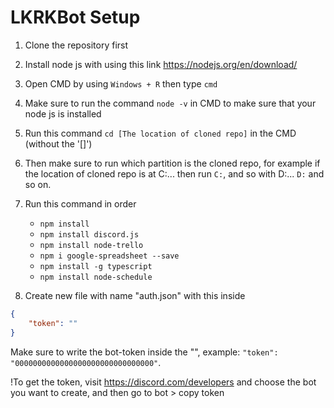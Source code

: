 # LKRKBot Setup

1. Clone the repository first

2. Install node js with using this link https://nodejs.org/en/download/

3. Open CMD by using ``Windows + R`` then type ``cmd``

4. Make sure to run the command ``node -v`` in CMD to make sure that your node js is installed

5. Run this command ``cd [The location of cloned repo]`` in the CMD (without the '[]')

6. Then make sure to run which partition is the cloned repo, for example if the location of cloned repo is at C:\... then run ``C:``, and so with D:\... ``D:`` and so on.

7. Run this command in order 
    - ``npm install``
    - ``npm install discord.js``
    - ``npm install node-trello``
    - ``npm i google-spreadsheet --save``
    - ``npm install -g typescript``
    - ``npm install node-schedule``

8. Create new file with name "auth.json" with this inside
```json
{
	"token": ""
}
```
Make sure to write the bot-token inside the "", example: ``"token": "0000000000000000000000000000000"``.

!To get the token, visit https://discord.com/developers and choose the bot you want to create, and then go to bot > copy token
